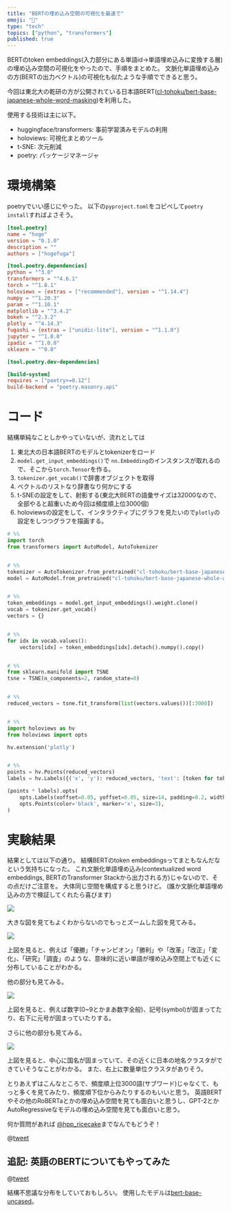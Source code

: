 ```yaml
---
title: "BERTの埋め込み空間の可視化を最速で"
emoji: "🎉"
type: "tech"
topics: ["python", "transformers"]
published: true
---
```


BERTのtoken embeddings(入力部分にある単語id->単語埋め込みに変換する層)の埋め込み空間の可視化をやったので、手順をまとめた。
文脈化単語埋め込みの方(BERTの出力ベクトル)の可視化も似たような手順でできると思う。

今回は東北大の乾研の方が公開されている日本語BERT([cl-tohoku/bert-base-japanese-whole-word-masking](https://huggingface.co/cl-tohoku/bert-base-japanese-whole-word-masking?text=東北大学で%5BMASK%5Dの研究をしています%E3%80%82))を利用した。

使用する技術は主に以下。
- huggingface/transformers: 事前学習済みモデルの利用
- holoviews: 可視化まとめツール
- t-SNE: 次元削減
- poetry: パッケージマネージャ


# 環境構築

poetryでいい感じにやった。
以下の`pyproject.toml`をコピペして`poetry install`すればよさそう。

```toml
[tool.poetry]
name = "hoge"
version = "0.1.0"
description = ""
authors = ["hogefuga"]

[tool.poetry.dependencies]
python = "^3.8"
transformers = "^4.6.1"
torch = "^1.8.1"
holoviews = {extras = ["recommended"], version = "^1.14.4"}
numpy = "^1.20.3"
param = "^1.10.1"
matplotlib = "^3.4.2"
bokeh = "^2.3.2"
plotly = "^4.14.3"
fugashi = {extras = ["unidic-lite"], version = "^1.1.0"}
jupyter = "^1.0.0"
ipadic = "^1.0.0"
sklearn = "^0.0"

[tool.poetry.dev-dependencies]

[build-system]
requires = ["poetry>=0.12"]
build-backend = "poetry.masonry.api"
```


# コード

結構単純なことしかやっていないが、流れとしては

1. 東北大の日本語BERTのモデルとtokenizerをロード
2. `model.get_input_embeddings()`で `nn.Embedding`のインスタンスが取れるので、そこから`torch.Tensor`を作る。
3. `tokenizer.get_vocab()`で辞書オブジェクトを取得
4. ベクトルのリストなり辞書なり何かにする
5. t-SNEの設定をして、射影する(東北大BERTの語彙サイズは32000なので、全部やると超重いため今回は頻度順上位3000個)
6. holoviewsの設定をして、インタラクティブにグラフを見たいので`plotly`の設定をしつつグラフを描画する。


```python
# %%
import torch
from transformers import AutoModel, AutoTokenizer


# %%
tokenizer = AutoTokenizer.from_pretrained("cl-tohoku/bert-base-japanese-whole-word-masking")
model = AutoModel.from_pretrained("cl-tohoku/bert-base-japanese-whole-word-masking")


# %%
token_embeddings = model.get_input_embeddings().weight.clone()
vocab = tokenizer.get_vocab()
vectors = {}


# %%
for idx in vocab.values():
    vectors[idx] = token_embeddings[idx].detach().numpy().copy()


# %%
from sklearn.manifold import TSNE
tsne = TSNE(n_components=2, random_state=0)


# %%
reduced_vectors = tsne.fit_transform(list(vectors.values())[:3000])


# %%
import holoviews as hv
from holoviews import opts

hv.extension('plotly')


# %%
points = hv.Points(reduced_vectors)
labels = hv.Labels({('x', 'y'): reduced_vectors, 'text': [token for token, _ in zip(vocab, reduced_vectors)]}, ['x', 'y'], 'text')

(points * labels).opts(
    opts.Labels(xoffset=0.05, yoffset=0.05, size=14, padding=0.2, width=1500, height=1000),
    opts.Points(color='black', marker='x', size=3),
)
```

# 実験結果

結果としては以下の通り。
結構BERTのtoken embeddingsってまともなんだなという気持ちになった。
これ文脈化単語埋め込み(contextualized word embeddings, BERTのTransformer Stackから出力される方)じゃないので、その点だけご注意を。
大体同じ空間を構成すると思うけど。
(誰か文脈化単語埋め込みの方で検証してくれたら喜びます)

![](https://storage.googleapis.com/zenn-user-upload/dc8c33ffbbcfd0ca791041d1.png)


大きな図を見てもよくわからないのでもっとズームした図を見てみる。

![](https://storage.googleapis.com/zenn-user-upload/f56b103f50f25bc8586b6125.png)

上図を見ると、例えば「優勝」「チャンピオン」「勝利」や「改革」「改正」「変化」、「研究」「調査」のような、意味的に近い単語が埋め込み空間上でも近くに分布していることがわかる。

他の部分も見てみる。

![](https://storage.googleapis.com/zenn-user-upload/4e40c7c3ecce8f322aedfdd3.png)

上図を見ると、例えば数字(0~9とかまあ数字全般)、記号(symbol)が固まってたり、右下に元号が固まっていたりする。

さらに他の部分も見てみる。

![](https://storage.googleapis.com/zenn-user-upload/70dbde77135315e989f565a6.png)

上図を見ると、中心に国名が固まっていて、その近くに日本の地名クラスタができていそうなことがわかる。
また、右上に数量単位クラスタがありそう。

とりあえずはこんなところで、頻度順上位3000語(サブワード)じゃなくて、もっと多くを見てみたり、頻度順下位からみたりするのもいいと思う。
英語BERTやその他のRoBERTaとかの埋め込み空間を見ても面白いと思うし、GPT-2とかAutoRegressiveなモデルの埋め込み空間を見ても面白いと思う。

何か質問があれば [@hpp_ricecake](https://twitter.com/hpp_ricecake)までなんでもどうぞ！

@[tweet](https://twitter.com/hpp_ricecake/status/1400110557097693185?s=21)


## 追記: 英語のBERTについてもやってみた

@[tweet](https://twitter.com/hpp_ricecake/status/1400427242879012864?s=21)

結構不思議な分布をしていておもしろい。
使用したモデルは[bert-base-uncased](https://huggingface.co/bert-base-uncased)。
